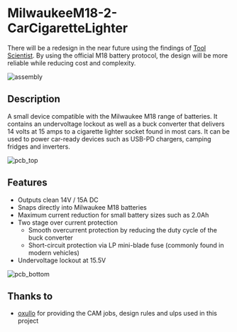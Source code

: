 # MilwaukeeM18-2-CarCigaretteLighter

There will be a redesign in the near future using the findings of [Tool Scientist](https://www.youtube.com/watch?v=q7spzrIbdKY). By using the official M18 battery protocol, the design will be more reliable while reducing cost and complexity.

![assembly](https://github.com/BrennerLu/MilwaukeeM18-2-CarJack/blob/main/images/assembly.jpg)

## Description

A small device compatible with the Milwaukee M18 range of batteries. It contains an undervoltage lockout as well as a buck converter that delivers 14 volts at 15 amps to a cigarette lighter socket found in most cars. It can be used to power car-ready devices such as USB-PD chargers, camping fridges and inverters.

![pcb_top](https://github.com/BrennerLu/MilwaukeeM18-2-CarJack/blob/main/images/pcb_top.jpg)

## Features

- Outputs clean 14V / 15A DC
- Snaps directly into Milwaukee M18 batteries
- Maximum current reduction for small battery sizes such as 2.0Ah
- Two stage over current protection
  - Smooth overcurrent protection by reducing the duty cycle of the buck converter
  - Short-circuit protection via LP mini-blade fuse (commonly found in modern vehicles)
- Undervoltage lockout at 15.5V

![pcb_bottom](https://github.com/BrennerLu/MilwaukeeM18-2-CarJack/blob/main/images/pcb_botttom.jpg)

## Thanks to
- [oxullo](https://github.com/oxullo) for providing the CAM jobs, design rules and ulps used in this project
